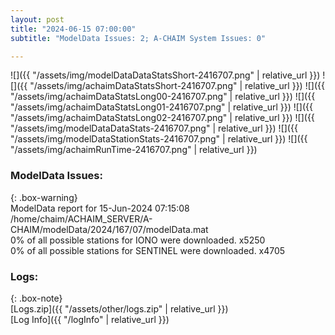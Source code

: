 ```yaml
---
layout: post
title: "2024-06-15 07:00:00"
subtitle: "ModelData Issues: 2; A-CHAIM System Issues: 0"

---
```


![]({{ "/assets/img/modelDataDataStatsShort-2416707.png" | relative_url }})
![]({{ "/assets/img/achaimDataStatsShort-2416707.png" | relative_url }})
![]({{ "/assets/img/achaimDataStatsLong00-2416707.png" | relative_url }})
![]({{ "/assets/img/achaimDataStatsLong01-2416707.png" | relative_url }})
![]({{ "/assets/img/achaimDataStatsLong02-2416707.png" | relative_url }})
![]({{ "/assets/img/modelDataDataStats-2416707.png" | relative_url }})
![]({{ "/assets/img/modelDataStationStats-2416707.png" | relative_url }})
![]({{ "/assets/img/achaimRunTime-2416707.png" | relative_url }})


### ModelData Issues:  
  
{: .box-warning}  
 ModelData report for 15-Jun-2024 07:15:08   
 /home/chaim/ACHAIM_SERVER/A-CHAIM/modelData/2024/167/07/modelData.mat   
 0% of all possible stations for IONO were downloaded. x5250   
 0% of all possible stations for SENTINEL were downloaded. x4705   
  


### Logs:  
  
{: .box-note}  
[Logs.zip]({{ "/assets/other/logs.zip" | relative_url }})  
[Log Info]({{ "/logInfo" | relative_url }})  
